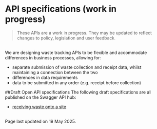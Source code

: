 # API specifications (work in progress)
> These APIs are a work in progress. They may be updated to reflect changes to policy, legislation and user feedback.

<br/>
We are designing waste tracking APIs to be flexible and accommodate differences in business processes, allowing for:

* separate submission of waste collection and receipt data, whilst maintaining a connection between the two
* differences in data requirements
* data to be submitted in any order (e.g. receipt before collection)

##Draft Open API specifications
The following draft specifications are all published on the Swagger API hub:

* [receiving waste onto a site](https://app.swaggerhub.com/apis/esynergy-295/DigitalWasteTracking_Receipt/0.1)

<br/>Page last updated on 19 May 2025.
